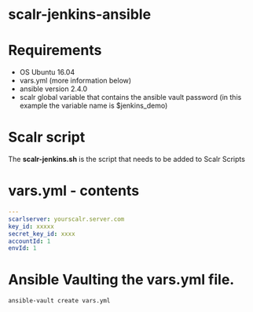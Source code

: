 # scalr-jenkins-ansible

# Requirements
- OS Ubuntu 16.04
- vars.yml (more information below)
- ansible version 2.4.0
- scalr global variable that contains the ansible vault password
  (in this example the variable name is $jenkins_demo)

# Scalr script
The **scalr-jenkins.sh** is the script that needs to be added to Scalr Scripts

# vars.yml - contents
```yaml
---
scarlserver: yourscalr.server.com
key_id: xxxxx
secret_key_id: xxxx
accountId: 1
envId: 1
```

# Ansible Vaulting the vars.yml file.
```
ansible-vault create vars.yml
```
